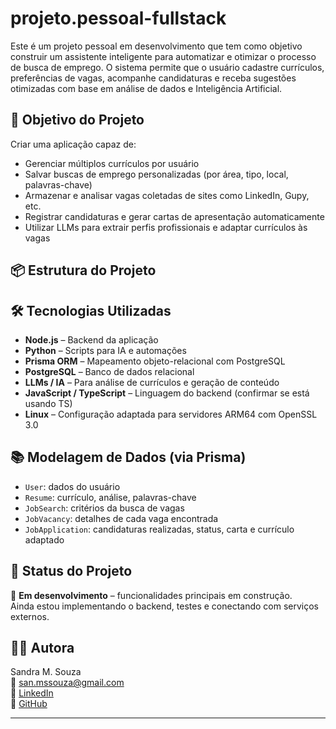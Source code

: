 # projeto.pessoal-fullstack
Este é um projeto pessoal em desenvolvimento que tem como objetivo construir um assistente inteligente para automatizar e otimizar o processo de busca de emprego. 
O sistema permite que o usuário cadastre currículos, preferências de vagas, acompanhe candidaturas e receba sugestões otimizadas com base em análise de dados e Inteligência Artificial.

## 🚀 Objetivo do Projeto

Criar uma aplicação capaz de:

- Gerenciar múltiplos currículos por usuário
- Salvar buscas de emprego personalizadas (por área, tipo, local, palavras-chave)
- Armazenar e analisar vagas coletadas de sites como LinkedIn, Gupy, etc.
- Registrar candidaturas e gerar cartas de apresentação automaticamente
- Utilizar LLMs para extrair perfis profissionais e adaptar currículos às vagas

## 📦 Estrutura do Projeto


## 🛠️ Tecnologias Utilizadas

- **Node.js** – Backend da aplicação
- **Python** – Scripts para IA e automações
- **Prisma ORM** – Mapeamento objeto-relacional com PostgreSQL
- **PostgreSQL** – Banco de dados relacional
- **LLMs / IA** – Para análise de currículos e geração de conteúdo
- **JavaScript / TypeScript** – Linguagem do backend (confirmar se está usando TS)
- **Linux** – Configuração adaptada para servidores ARM64 com OpenSSL 3.0

## 📚 Modelagem de Dados (via Prisma)

- `User`: dados do usuário
- `Resume`: currículo, análise, palavras-chave
- `JobSearch`: critérios da busca de vagas
- `JobVacancy`: detalhes de cada vaga encontrada
- `JobApplication`: candidaturas realizadas, status, carta e currículo adaptado

## 📌 Status do Projeto

🔧 **Em desenvolvimento** – funcionalidades principais em construção.  
Ainda estou implementando o backend, testes e conectando com serviços externos.

## 🙋‍♀️ Autora

Sandra M. Souza  
📧 san.mssouza@gmail.com  
🔗 [LinkedIn](https://www.linkedin.com/in/sandramssouza)  
🔗 [GitHub](https://github.com/Sandra-MSouza)

---

